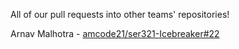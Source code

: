 All of our pull requests into other teams' repositories!

Arnav Malhotra - [amcode21/ser321-Icebreaker#22](https://github.com/terra-bawden/Icebreaker/pull/22)
